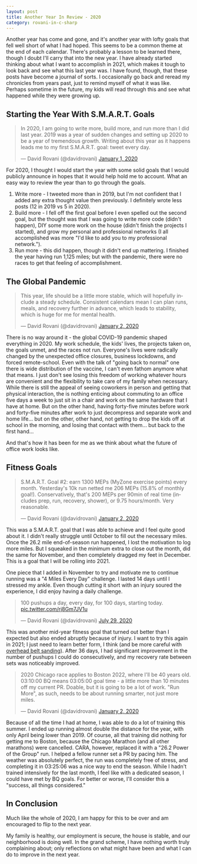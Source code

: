```yaml
---
layout: post
title: Another Year In Review - 2020
category: rovani-in-c-sharp
---
```


Another year has come and gone, and it's another year with lofty goals that fell well short of what I had hoped. This seems to be a common theme at the end of each calendar. There's probably a lesson to be learned there, though I doubt I'll carry that into the new year. I have already started thinking about what I want to accomplish in 2021, which makes it tough to look back and see what this last year was. I have found, though, that these posts have become a journal of sorts. I occasionally go back and reread my chronicles from years past, just to remind myself of what it was like. Perhaps sometime in the future, my kids will read through this and see what happened while they were growing up.

## Starting the Year With S.M.A.R.T. Goals

<blockquote class="twitter-tweet"><p lang="en" dir="ltr">In 2020, I am going to write more, build more, and run more than I did last year. 2019 was a year of sudden changes and setting up 2020 to be a year of tremendous growth. Writing about this year as it happens leads me to my first S.M.A.R.T. goal: tweet every day.</p>&mdash; David Rovani (@davidrovani) <a href="https://twitter.com/davidrovani/status/1212484802668048384?ref_src=twsrc%5Etfw">January 1, 2020</a></blockquote> <script async src="https://platform.twitter.com/widgets.js" charset="utf-8"></script>

For 2020, I thought I would start the year with some solid goals that I would publicly announce in hopes that it would help hold me to account. What an easy way to review the year than to go through the goals.

1. Write more - I tweeted more than in 2019, but I'm not confident that I added any extra thought value then previously.  I definitely wrote less posts (12 in 2019 vs 5 in 2020).
1. Build more - I fell off the first goal before I even spelled out the second goal, but the thought was that I was going to write more code (didn't happen), DIY some more work on the house (didn't finish the projects I started), and grow my personal and professional networks (I all accomplished was more "I'd like to add you to my professional network.").
1. Run more - this did happen, though it didn't end up mattering. I finished the year having run 1,125 miles; but with the pandemic, there were no races to get that feeling of accomplishment.

## The Global Pandemic

<blockquote class="twitter-tweet" data-conversation="none" data-lang="en" data-theme="light"><p lang="en" dir="ltr">This year, life should be a little more stable, which will hopefully include a steady schedule. Consistent calendars mean I can plan runs, meals, and recovery further in advance, which leads to stability, which is huge for me for mental health.</p>&mdash; David Rovani (@davidrovani) <a href="https://twitter.com/davidrovani/status/1212789338553098241?ref_src=twsrc%5Etfw">January 2, 2020</a></blockquote>

There is no way around it - the global COVID-19 pandemic shaped everything in 2020. My work schedule, the kids' lives, the projects taken on, the goals unmet, and the races not run. Everyone's lives were radically changed by the unexpected office closures, business lockdowns, and forced remote-school. Even with the talk of "going back to normal" one there is wide distribution of the vaccine, I can't even fathom anymore what that means. I just don't see losing this freedom of working whatever hours are convenient and the flexibility to take care of my family when necessary. While there is still the appeal of seeing coworkers in person and getting that physical interaction, the is nothing enticing about commuting to an office five days a week to just sit in a chair and work on the same hardware that I have at home. But on the other hand, having forty-five minutes before work and forty-five minutes after work to just decompress and separate work and home life... but on the other, other hand, not getting to drop the kids off at school in the morning, and losing that contact with them... but back to the first hand...

And that's how it has been for me as we think about what the future of office work looks like.

## Fitness Goals

<blockquote class="twitter-tweet" data-conversation="none"><p lang="en" dir="ltr">S.M.A.R.T. Goal #2: earn 1300 MEPs (MyZone exercise points) every month. Yesterday&#39;s 10k run netted me 206 MEPs (15.8% of monthly goal!). Conservatively, that&#39;s 200 MEPs per 90min of real time (includes prep, run, recovery, shower), or 9.75 hours/month. Very reasonable.</p>&mdash; David Rovani (@davidrovani) <a href="https://twitter.com/davidrovani/status/1212789341778513922?ref_src=twsrc%5Etfw">January 2, 2020</a></blockquote>

This was a S.M.A.R.T. goal that I was able to achieve and I feel quite good about it. I didn't really struggle until October to fill out the necessary miles. Once the 26.2 mile end-of-season run happened, I lost the motivation to log more miles. But I squeaked in the minimum extra to close out the month, did the same for November, and then completely dragged my feet in December. This is a goal that I will be rolling into 2021.

One piece that I added in November to try and motivate me to continue running was a "4 Miles Every Day" challenge. I lasted 14 days until I stressed my ankle. Even though cutting it short with an injury soured the experience, I did enjoy having a daily challenge.

<blockquote class="twitter-tweet"><p lang="en" dir="ltr">100 pushups a day, every day, for 100 days, starting today. <a href="https://t.co/rj8Gm7JV1u">pic.twitter.com/rj8Gm7JV1u</a></p>&mdash; David Rovani (@davidrovani) <a href="https://twitter.com/davidrovani/status/1288496324493684742?ref_src=twsrc%5Etfw">July 29, 2020</a></blockquote>

This was another mid-year fitness goal that turned out better than I expected but also ended abruptly because of injury. I want to try this again in 2021; I just need to learn better form, I think (and be more careful with [overhead belt sanding](https://twitter.com/davidrovani/status/1301693044794761221)). After 36 days, I had significant improvement in the number of pushups I could do consecutively, and my recovery rate between sets was noticeably improved.

<blockquote class="twitter-tweet" data-conversation="none"><p lang="en" dir="ltr">2020 Chicago race applies to Boston 2022, where I&#39;ll be 40 years old. 03:10:00 BQ means 03:05:00 goal time - a little more than 10 minutes off my current PR. Doable, but it is going to be a lot of work. &quot;Run More&quot;, as such, needs to be about running smarter, not just more miles.</p>&mdash; David Rovani (@davidrovani) <a href="https://twitter.com/davidrovani/status/1212789340201467910?ref_src=twsrc%5Etfw">January 2, 2020</a></blockquote>

Because of all the time I had at home, I was able to do a lot of training this summer. I ended up running almost double the distance for the year, with only April being lower than 2019. Of course, all that training did nothing for getting me to Boston, because the Chicago Marathon (and all other marathons) were cancelled. CARA, however, replaced it with a "26.2 Power of the Group" run. I helped a fellow runner set a PR by pacing him. The weather was absolutely perfect, the run was completely free of stress, and completing it in 03:25:06 was a nice way to end the season. While I hadn't trained intensively for the last month, I feel like with a dedicated season, I could have met by BQ goals. For better or worse, I'll consider this a "success, all things considered."

## In Conclusion

Much like the whole of 2020, I am happy for this to be over and am encouraged to flip to the next year.

My family is healthy, our employment is secure, the house is stable, and our neighborhood is doing well. In the grand scheme, I have nothing worth truly complaining about; only reflections on what might have been and what I can do to improve in the next year.